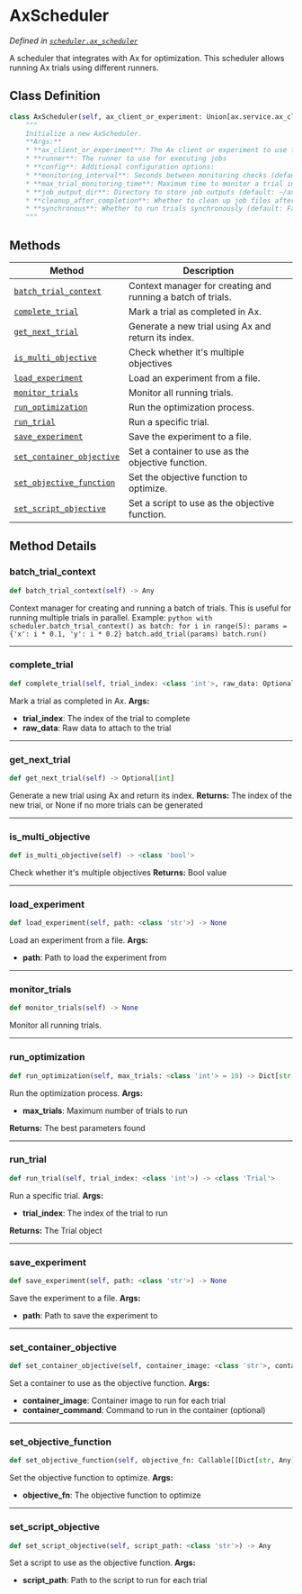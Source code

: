 # AxScheduler

*Defined in [`scheduler.ax_scheduler`](https://github.com/aid2e/scheduler_epic/blob/main/scheduler/ax_scheduler.py)*

A scheduler that integrates with Ax for optimization.
This scheduler allows running Ax trials using different runners.

## Class Definition

```python
class AxScheduler(self, ax_client_or_experiment: Union[ax.service.ax_client.AxClient, ax.core.experiment.Experiment], runner: <class 'BaseRunner'>, config: Dict[str, Any] = None):
    """
    Initialize a new AxScheduler.
    **Args:**
    * **ax_client_or_experiment**: The Ax client or experiment to use for optimization
    * **runner**: The runner to use for executing jobs
    * **config**: Additional configuration options:
    * **monitoring_interval**: Seconds between monitoring checks (default: 10)
    * **max_trial_monitoring_time**: Maximum time to monitor a trial in seconds (default: 86400 = 24 hours)
    * **job_output_dir**: Directory to store job outputs (default: ~/ax_scheduler_output)
    * **cleanup_after_completion**: Whether to clean up job files after completion (default: False)
    * **synchronous**: Whether to run trials synchronously (default: False)
    """
```

## Methods

| Method | Description |
|--------|-------------|
| [`batch_trial_context`](#batch_trial_context) | Context manager for creating and running a batch of trials. |
| [`complete_trial`](#complete_trial) | Mark a trial as completed in Ax. |
| [`get_next_trial`](#get_next_trial) | Generate a new trial using Ax and return its index. |
| [`is_multi_objective`](#is_multi_objective) | Check whether it's multiple objectives |
| [`load_experiment`](#load_experiment) | Load an experiment from a file. |
| [`monitor_trials`](#monitor_trials) | Monitor all running trials. |
| [`run_optimization`](#run_optimization) | Run the optimization process. |
| [`run_trial`](#run_trial) | Run a specific trial. |
| [`save_experiment`](#save_experiment) | Save the experiment to a file. |
| [`set_container_objective`](#set_container_objective) | Set a container to use as the objective function. |
| [`set_objective_function`](#set_objective_function) | Set the objective function to optimize. |
| [`set_script_objective`](#set_script_objective) | Set a script to use as the objective function. |

## Method Details

### batch_trial_context

```python
def batch_trial_context(self) -> Any
```

Context manager for creating and running a batch of trials.
This is useful for running multiple trials in parallel.
Example:
    ```python
    with scheduler.batch_trial_context() as batch:
        for i in range(5):
            params = {'x': i * 0.1, 'y': i * 0.2}
            batch.add_trial(params)
        batch.run()
    ```

---

### complete_trial

```python
def complete_trial(self, trial_index: <class 'int'>, raw_data: Optional[Dict[str, Any]] = None) -> None
```

Mark a trial as completed in Ax.
**Args:**
* **trial_index**: The index of the trial to complete
* **raw_data**: Raw data to attach to the trial

---

### get_next_trial

```python
def get_next_trial(self) -> Optional[int]
```

Generate a new trial using Ax and return its index.
**Returns:**
  The index of the new trial, or None if no more trials can be generated

---

### is_multi_objective

```python
def is_multi_objective(self) -> <class 'bool'>
```

Check whether it's multiple objectives
**Returns:**
  Bool value

---

### load_experiment

```python
def load_experiment(self, path: <class 'str'>) -> None
```

Load an experiment from a file.
**Args:**
* **path**: Path to load the experiment from

---

### monitor_trials

```python
def monitor_trials(self) -> None
```

Monitor all running trials.

---

### run_optimization

```python
def run_optimization(self, max_trials: <class 'int'> = 10) -> Dict[str, Any]
```

Run the optimization process.
**Args:**
* **max_trials**: Maximum number of trials to run

**Returns:**
  The best parameters found

---

### run_trial

```python
def run_trial(self, trial_index: <class 'int'>) -> <class 'Trial'>
```

Run a specific trial.
**Args:**
* **trial_index**: The index of the trial to run

**Returns:**
  The Trial object

---

### save_experiment

```python
def save_experiment(self, path: <class 'str'>) -> None
```

Save the experiment to a file.
**Args:**
* **path**: Path to save the experiment to

---

### set_container_objective

```python
def set_container_objective(self, container_image: <class 'str'>, container_command: Optional[str] = None) -> Any
```

Set a container to use as the objective function.
**Args:**
* **container_image**: Container image to run for each trial
* **container_command**: Command to run in the container (optional)

---

### set_objective_function

```python
def set_objective_function(self, objective_fn: Callable[[Dict[str, Any]], Dict[str, Any]]) -> Any
```

Set the objective function to optimize.
**Args:**
* **objective_fn**: The objective function to optimize

---

### set_script_objective

```python
def set_script_objective(self, script_path: <class 'str'>) -> Any
```

Set a script to use as the objective function.
**Args:**
* **script_path**: Path to the script to run for each trial

